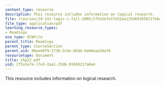 ```yaml
---
content_type: resource
description: This resource includes information on logical research.
file: /courses/24-241-logic-i-fall-2005/1f5a1e7e17e32aa125d69165621fa6e4_chp22.pdf
file_type: application/pdf
learning_resource_types:
- Readings
ocw_type: OCWFile
parent_title: Readings
parent_type: CourseSection
parent_uid: 08ee49f9-2738-2cbe-85d4-6e04eaa3def0
resourcetype: Document
title: chp22.pdf
uid: 1f5a1e7e-17e3-2aa1-25d6-9165621fa6e4
---
```

This resource includes information on logical research.

